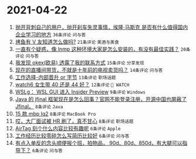 # 2021-04-22

1. [抛开背刺自己的用户，抛开刹车失灵事情，埃隆·马斯克 是否有什么值得国内企业学习的地方](https://www.v2ex.com/t/772346) `36条评论` `问与答`
1. [烤鱼有 V 友知道怎么做吗?](https://www.v2ex.com/t/772343) `21条评论` `美酒与美食`
1. [一直有个疑惑，像 lnmp 这种环境大家是怎么安装的，有没有最佳实践？](https://www.v2ex.com/t/772341) `20条评论` `问与答`
1. [我发现 okex(欧易) 透露了我的联系方式](https://www.v2ex.com/t/772352) `15条评论` `分享发现`
1. [现在的直播间带货，不就是十年前的电视卖货吗？](https://www.v2ex.com/t/772344) `14条评论` `问与答`
1. [工作选择-内部晋升 or 字节](https://www.v2ex.com/t/772369) `13条评论` `职场话题`
1. [watch6 女生带 40 还是 44 好？](https://www.v2ex.com/t/772358) `12条评论` ` WATCH`
1. [WSLg： WSL GUI 进入 Insider Preview](https://www.v2ex.com/t/772350) `9条评论` `Windows`
1. [Java 的 jfinal 框架现在是怎么回事？官网不能登录注册，开源中国也屏蔽了 Jfinal。](https://www.v2ex.com/t/772353) `8条评论` `Java`
1. [15 款 mbp lq2](https://www.v2ex.com/t/772348) `8条评论` `MacBook Pro`
1. [哎，大厂面试被 HR 刷了，真不甘心](https://www.v2ex.com/t/772345) `8条评论` `职场话题`
1. [AirTag 刻个什么内容比较有趣呢](https://www.v2ex.com/t/772364) `6条评论` `Apple`
1. [工作经历比较零碎怎么写简历比较好](https://www.v2ex.com/t/772363) `6条评论` `问与答`
1. [有点入单反的念头顺便报个班，拍物品， 90d、80d、850d，有大腿可以指导下？](https://www.v2ex.com/t/772355) `6条评论` `问与答`
